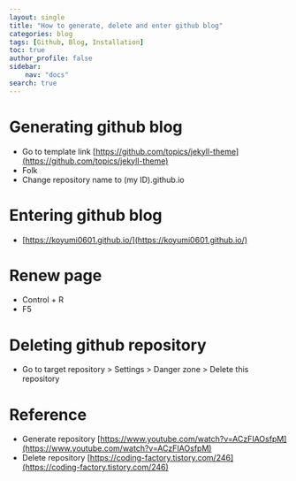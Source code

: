 ```yaml
---
layout: single
title: "How to generate, delete and enter github blog"
categories: blog
tags: [Github, Blog, Installation]
toc: true
author_profile: false
sidebar:
    nav: "docs"
search: true
---
```


# Generating github blog
- Go to template link [https://github.com/topics/jekyll-theme](https://github.com/topics/jekyll-theme)
- Folk
- Change repository name to (my ID).github.io

# Entering github blog
- [https://koyumi0601.github.io/](https://koyumi0601.github.io/)

# Renew page
- Control + R
- F5

# Deleting github repository
- Go to target repository > Settings > Danger zone > Delete this repository


# Reference
- Generate repository [https://www.youtube.com/watch?v=ACzFIAOsfpM](https://www.youtube.com/watch?v=ACzFIAOsfpM)
- Delete repository [https://coding-factory.tistory.com/246](https://coding-factory.tistory.com/246)